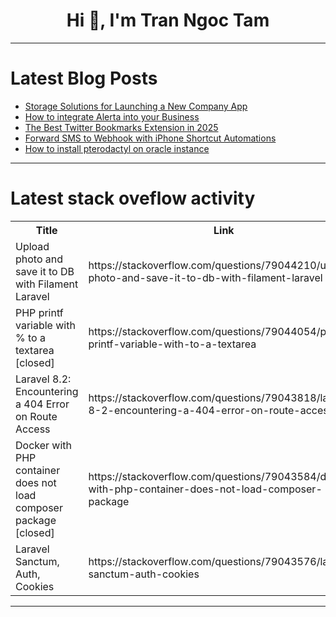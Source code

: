 <h1 align="center">Hi 👋, I'm Tran Ngoc Tam</h1>

---

# Latest Blog Posts 
<!-- BLOG-POST-LIST:START -->
- [Storage Solutions for Launching a New Company App](https://dev.to/tjasper/storage-solutions-for-launching-a-new-company-app-3aak)
- [How to integrate Alerta into your Business](https://dev.to/vincentayorinde/how-to-integrate-alerta-into-your-business-2f4p)
- [The Best Twitter Bookmarks Extension in 2025](https://dev.to/twillot_app/the-best-twitter-bookmarks-extension-in-2025-33ko)
- [Forward SMS to Webhook with iPhone Shortcut Automations](https://dev.to/noha1337/forward-sms-to-webhook-with-iphone-shortcut-automations-4d6)
- [How to install pterodactyl on oracle instance](https://dev.to/kokofixcomputers/how-to-install-pterodactyl-on-oracle-instance-4mf3)
<!-- BLOG-POST-LIST:END -->

---

# Latest stack oveflow activity
<table>
  <tr><th>Title</th><th>Link</th></tr>
  <!-- STACKOVERFLOW:START --><tr><td>Upload photo and save it to DB with Filament Laravel</td><td>https://stackoverflow.com/questions/79044210/upload-photo-and-save-it-to-db-with-filament-laravel</td></tr><tr><td>PHP printf variable with % to a textarea [closed]</td><td>https://stackoverflow.com/questions/79044054/php-printf-variable-with-to-a-textarea</td></tr><tr><td>Laravel 8.2: Encountering a 404 Error on Route Access</td><td>https://stackoverflow.com/questions/79043818/laravel-8-2-encountering-a-404-error-on-route-access</td></tr><tr><td>Docker with PHP container does not load composer package [closed]</td><td>https://stackoverflow.com/questions/79043584/docker-with-php-container-does-not-load-composer-package</td></tr><tr><td>Laravel Sanctum, Auth, Cookies</td><td>https://stackoverflow.com/questions/79043576/laravel-sanctum-auth-cookies</td></tr><!-- STACKOVERFLOW:END -->
</table>

---


